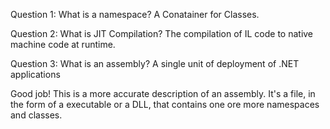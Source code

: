 Question 1: What is a namespace?
A Conatainer for Classes.

Question 2: What is JIT Compilation?
The compilation of IL code to native machine code at runtime.

Question 3: What is an assembly?
A single unit of deployment of .NET applications

Good job!
This is a more accurate description of an assembly. It's a file, in the form of a executable or a DLL, that contains one ore more namespaces and classes.


